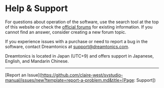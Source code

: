 # Help & Support

For questions about operation of the software, use the search tool at the top of this website or check the [official forums](https://forum.synthesizerv.com/search) for existing information. If you cannot find an answer, consider creating a new forum topic.

If you experience issues with a purchase or need to report a bug in the software, contact Dreamtonics at [support@dreamtonics.com](mailto:support@dreamtonics.com).

Dreamtonics is located in Japan (UTC+9) and offers support in Japanese, English, and Mandarin Chinese.

---

[Report an Issue](https://github.com/claire-west/svstudio-manual/issues/new?template=report-a-problem.md&title=[Page: Support])